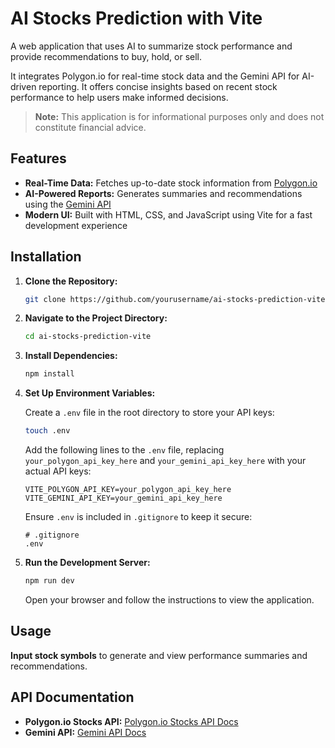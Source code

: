 # AI Stocks Prediction with Vite

A web application that uses AI to summarize stock performance and provide recommendations to buy, hold, or sell.

It integrates Polygon.io for real-time stock data and the Gemini API for AI-driven reporting. It offers concise insights based on recent stock performance to help users make informed decisions.

> **Note:** This application is for informational purposes only and does not constitute financial advice.

## Features

- **Real-Time Data:** Fetches up-to-date stock information from [Polygon.io](https://polygon.io/)
- **AI-Powered Reports:** Generates summaries and recommendations using the [Gemini API](https://ai.google.dev/gemini-api)
- **Modern UI:** Built with HTML, CSS, and JavaScript using Vite for a fast development experience

## Installation

1. **Clone the Repository:**

    ```bash
    git clone https://github.com/yourusername/ai-stocks-prediction-vite.git
    ```

2. **Navigate to the Project Directory:**

    ```bash
    cd ai-stocks-prediction-vite
    ```

3. **Install Dependencies:**

    ```bash
    npm install
    ```

4. **Set Up Environment Variables:**

    Create a `.env` file in the root directory to store your API keys:

    ```bash
    touch .env
    ```

    Add the following lines to the `.env` file, replacing `your_polygon_api_key_here` and `your_gemini_api_key_here` with your actual API keys:

    ```env
    VITE_POLYGON_API_KEY=your_polygon_api_key_here
    VITE_GEMINI_API_KEY=your_gemini_api_key_here
    ```

    Ensure `.env` is included in `.gitignore` to keep it secure:

    ```plaintext
    # .gitignore
    .env
    ```

5. **Run the Development Server:**

    ```bash
    npm run dev
    ```

    Open your browser and follow the instructions to view the application.

## Usage

**Input stock symbols** to generate and view performance summaries and recommendations.

## API Documentation

- **Polygon.io Stocks API:** [Polygon.io Stocks API Docs](https://polygon.io/docs/stocks/getting-started)
- **Gemini API:** [Gemini API Docs](https://ai.google.dev/gemini-api/docs)
